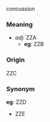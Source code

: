 concussion
### Meaning
+ _adj_: ZZA
	+ __eg__: ZZB

### Origin

ZZC

### Synonym

__eg__: ZZD

+ ZZE



